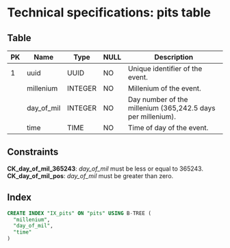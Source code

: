 # Technical specifications: pits table

## Table
|PK|Name       |  Type  |NULL |   Description
|--|-----------|--------|-----|-----------------------
| 1|uuid       |UUID    |NO   |Unique identifier of the event.
|  |millenium  |INTEGER |NO   |Millenium of the event.
|  |day_of_mil |INTEGER |NO   |Day number of the millenium (365,242.5 days per millenium).
|  |time       |TIME    |NO   |Time of day of the event.

## Constraints
**CK_day_of_mil_365243**: *day_of_mil* must be less or equal to 365243.  
**CK_day_of_mil_pos**: *day_of_mil* must be greater than zero.

## Index
```SQL
CREATE INDEX "IX_pits" ON "pits" USING B-TREE (
  "millenium",
  "day_of_mil",
  "time"
)
```
